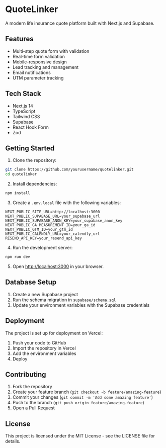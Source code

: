 # QuoteLinker

A modern life insurance quote platform built with Next.js and Supabase.

## Features

- Multi-step quote form with validation
- Real-time form validation
- Mobile-responsive design
- Lead tracking and management
- Email notifications
- UTM parameter tracking

## Tech Stack

- Next.js 14
- TypeScript
- Tailwind CSS
- Supabase
- React Hook Form
- Zod

## Getting Started

1. Clone the repository:
```bash
git clone https://github.com/yourusername/quotelinker.git
cd quotelinker
```

2. Install dependencies:
```bash
npm install
```

3. Create a `.env.local` file with the following variables:
```
NEXT_PUBLIC_SITE_URL=http://localhost:3000
NEXT_PUBLIC_SUPABASE_URL=your_supabase_url
NEXT_PUBLIC_SUPABASE_ANON_KEY=your_supabase_anon_key
NEXT_PUBLIC_GA_MEASUREMENT_ID=your_ga_id
NEXT_PUBLIC_GTM_ID=your_gtm_id
NEXT_PUBLIC_CALENDLY_URL=your_calendly_url
RESEND_API_KEY=your_resend_api_key
```

4. Run the development server:
```bash
npm run dev
```

5. Open [http://localhost:3000](http://localhost:3000) in your browser.

## Database Setup

1. Create a new Supabase project
2. Run the schema migration in `supabase/schema.sql`
3. Update your environment variables with the Supabase credentials

## Deployment

The project is set up for deployment on Vercel:

1. Push your code to GitHub
2. Import the repository in Vercel
3. Add the environment variables
4. Deploy

## Contributing

1. Fork the repository
2. Create your feature branch (`git checkout -b feature/amazing-feature`)
3. Commit your changes (`git commit -m 'Add some amazing feature'`)
4. Push to the branch (`git push origin feature/amazing-feature`)
5. Open a Pull Request

## License

This project is licensed under the MIT License - see the LICENSE file for details. 
